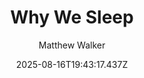 ---
title: "Why We Sleep"
date: "2025-08-16T19:43:17.437Z"
author: "Matthew Walker"
read_year: "NO"
recommendation: '3'
url: /bookshelf/why-we-sleep
---